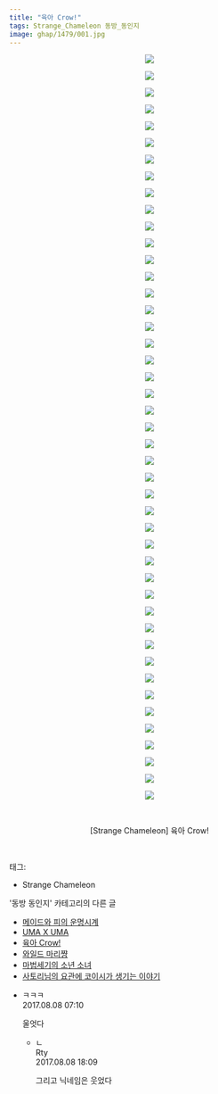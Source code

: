 ```yaml
---
title: "육아 Crow!"
tags: Strange_Chameleon 동방_동인지
image: ghap/1479/001.jpg
---
```

<div class="article">
<p style="text-align: center; clear: none; float: none;"><img src="{{ site.nasurl }}/ghap/1479/001.jpg"/></p>
<p style="text-align: center; clear: none; float: none;"><img src="{{ site.nasurl }}/ghap/1479/002.jpg"/></p>
<p style="text-align: center; clear: none; float: none;"><img src="{{ site.nasurl }}/ghap/1479/003.jpg"/></p>
<p style="text-align: center; clear: none; float: none;"><img src="{{ site.nasurl }}/ghap/1479/004.jpg"/></p>
<p style="text-align: center; clear: none; float: none;"><img src="{{ site.nasurl }}/ghap/1479/005.jpg"/></p>
<p style="text-align: center; clear: none; float: none;"><img src="{{ site.nasurl }}/ghap/1479/006.jpg"/></p>
<p style="text-align: center; clear: none; float: none;"><img src="{{ site.nasurl }}/ghap/1479/007.jpg"/></p>
<p style="text-align: center; clear: none; float: none;"><img src="{{ site.nasurl }}/ghap/1479/008.jpg"/></p>
<p style="text-align: center; clear: none; float: none;"><img src="{{ site.nasurl }}/ghap/1479/009.jpg"/></p>
<p style="text-align: center; clear: none; float: none;"><img src="{{ site.nasurl }}/ghap/1479/010.jpg"/></p>
<p style="text-align: center; clear: none; float: none;"><img src="{{ site.nasurl }}/ghap/1479/011.jpg"/></p>
<p style="text-align: center; clear: none; float: none;"><img src="{{ site.nasurl }}/ghap/1479/012.jpg"/></p>
<p style="text-align: center; clear: none; float: none;"><img src="{{ site.nasurl }}/ghap/1479/013.jpg"/></p>
<p style="text-align: center; clear: none; float: none;"><img src="{{ site.nasurl }}/ghap/1479/014.jpg"/></p>
<p style="text-align: center; clear: none; float: none;"><img src="{{ site.nasurl }}/ghap/1479/015.jpg"/></p>
<p style="text-align: center; clear: none; float: none;"><img src="{{ site.nasurl }}/ghap/1479/016.jpg"/></p>
<p style="text-align: center; clear: none; float: none;"><img src="{{ site.nasurl }}/ghap/1479/017.jpg"/></p>
<p style="text-align: center; clear: none; float: none;"><img src="{{ site.nasurl }}/ghap/1479/018.jpg"/></p>
<p style="text-align: center; clear: none; float: none;"><img src="{{ site.nasurl }}/ghap/1479/019.jpg"/></p>
<p style="text-align: center; clear: none; float: none;"><img src="{{ site.nasurl }}/ghap/1479/020.jpg"/></p>
<p style="text-align: center; clear: none; float: none;"><img src="{{ site.nasurl }}/ghap/1479/021.jpg"/></p>
<p style="text-align: center; clear: none; float: none;"><img src="{{ site.nasurl }}/ghap/1479/022.jpg"/></p>
<p style="text-align: center; clear: none; float: none;"><img src="{{ site.nasurl }}/ghap/1479/023.jpg"/></p>
<p style="text-align: center; clear: none; float: none;"><img src="{{ site.nasurl }}/ghap/1479/024.jpg"/></p>
<p style="text-align: center; clear: none; float: none;"><img src="{{ site.nasurl }}/ghap/1479/025.jpg"/></p>
<p style="text-align: center; clear: none; float: none;"><img src="{{ site.nasurl }}/ghap/1479/026.jpg"/></p>
<p style="text-align: center; clear: none; float: none;"><img src="{{ site.nasurl }}/ghap/1479/027.jpg"/></p>
<p style="text-align: center; clear: none; float: none;"><img src="{{ site.nasurl }}/ghap/1479/028.jpg"/></p>
<p style="text-align: center; clear: none; float: none;"><img src="{{ site.nasurl }}/ghap/1479/029.jpg"/></p>
<p style="text-align: center; clear: none; float: none;"><img src="{{ site.nasurl }}/ghap/1479/030.jpg"/></p>
<p style="text-align: center; clear: none; float: none;"><img src="{{ site.nasurl }}/ghap/1479/031.jpg"/></p>
<p style="text-align: center; clear: none; float: none;"><img src="{{ site.nasurl }}/ghap/1479/032.jpg"/></p>
<p style="text-align: center; clear: none; float: none;"><img src="{{ site.nasurl }}/ghap/1479/033.jpg"/></p>
<p style="text-align: center; clear: none; float: none;"><img src="{{ site.nasurl }}/ghap/1479/034.jpg"/></p>
<p style="text-align: center; clear: none; float: none;"><img src="{{ site.nasurl }}/ghap/1479/035.jpg"/></p>
<p style="text-align: center; clear: none; float: none;"><img src="{{ site.nasurl }}/ghap/1479/036.jpg"/></p>
<p style="text-align: center; clear: none; float: none;"><img src="{{ site.nasurl }}/ghap/1479/037.jpg"/></p>
<p style="text-align: center; clear: none; float: none;"><img src="{{ site.nasurl }}/ghap/1479/038.jpg"/></p>
<p style="text-align: center; clear: none; float: none;"><img src="{{ site.nasurl }}/ghap/1479/039.jpg"/></p>
<p style="text-align: center; clear: none; float: none;"><img src="{{ site.nasurl }}/ghap/1479/040.jpg"/></p>
<p style="text-align: center; clear: none; float: none;"><img src="{{ site.nasurl }}/ghap/1479/041.jpg"/></p>
<p style="text-align: center; clear: none; float: none;"><img src="{{ site.nasurl }}/ghap/1479/042.jpg"/></p>
<p style="text-align: center; clear: none; float: none;"><img src="{{ site.nasurl }}/ghap/1479/043.jpg"/></p>
<p style="text-align: center; clear: none; float: none;"><img src="{{ site.nasurl }}/ghap/1479/044.jpg"/></p>
<p style="text-align: center; clear: none; float: none;"><img src="{{ site.nasurl }}/ghap/1479/045.jpg"/></p>
<p style="text-align: center; clear: none; float: none;"><br/></p>
<p style="text-align: center; clear: none; float: none;">[Strange Chameleon] 육아 Crow!</p>
<p><br/></p>
</div><div class="tagTrail">
<p>태그: </p>
<ul>
<li>Strange Chameleon</li>
</ul>
</div><div class="another">
<p>'동방 동인지' 카테고리의 다른 글</p>
<ul>
<li><a href="/2016-08-11-ghap_1482">메이드와 피의 운명시계</a></li>
<li><a href="/2016-08-11-ghap_1481">UMA X UMA</a></li>
<li><a href="/2016-08-11-ghap_1479">육아 Crow!</a></li>
<li><a href="/2016-08-11-ghap_1478">와일드 마리쨩</a></li>
<li><a href="/2016-08-11-ghap_1476">마법세기의 소년 소녀</a></li>
<li><a href="/2016-08-10-ghap_1475">사토리님의 요관에 코이시가 생기는 이야기</a></li>
</ul>
</div><div class="cb_module cb_fluid">
<div class="cb_wrt cb_profile">
<div class="comment">
<ul>
<li class="cb_thumb_off" id="comment15054033">
<div class="cb_comment_area">
<div class="cb_info_area">
<div class="cb_section">
<span class="cb_nick_name">ㅋㅋㅋ</span>
</div>
<div class="cb_section">
<span class="cb_date">2017.08.08 07:10 </span>
</div>
</div>
<div class="cb_dsc_comment">
<p class="cb_dsc">
											울엇다
										</p>
</div>
<ul>
<li class="cb_thumb_off" id="comment15054374">
<span class="cb_bu_subnode">ㄴ</span>
<div class="cb_comment_area">
<div class="cb_info_area">
<div class="cb_section">
<span class="cb_nick_name">Rty</span>
</div>
<div class="cb_section">
<span class="cb_date">2017.08.08 18:09 </span>
</div>
</div>
<div class="cb_dsc_comment">
<p class="cb_dsc">
																그리고 닉네임은 웃었다
															</p>
</div>
</div>
</li>
</ul>
</div></li>
</ul>
</div>
</div><!-- commentList close -->
</div>
<br/>
<p id="refer"></p>
<br/>

